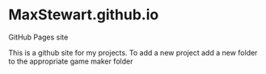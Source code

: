 # MaxStewart.github.io
GitHub Pages site

This is a github site for my projects. 
To add a new project add a new folder to the appropriate game maker folder 

